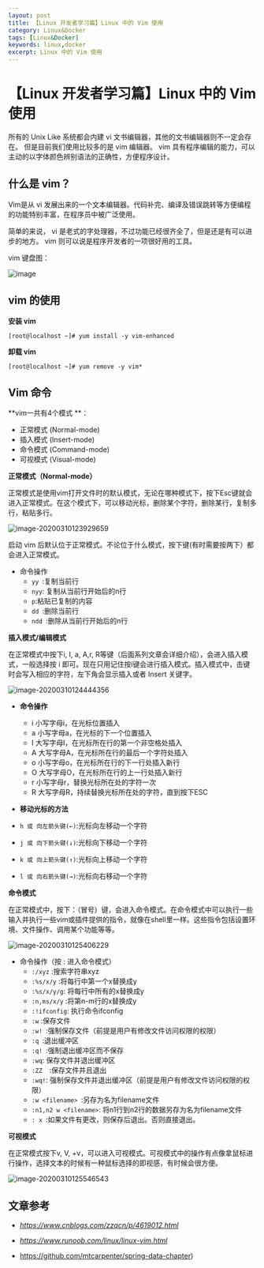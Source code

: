 ```yaml
---
layout: post
title: 【Linux 开发者学习篇】Linux 中的 Vim 使用
category: Linux&Docker
tags: [Linux&Docker]
keywords: linux,docker
excerpt: Linux 中的 Vim 使用
---
```


# 【Linux 开发者学习篇】Linux 中的 Vim 使用

所有的 Unix Like 系统都会内建 vi 文书编辑器，其他的文书编辑器则不一定会存在。
但是目前我们使用比较多的是 vim 编辑器。
vim 具有程序编辑的能力，可以主动的以字体颜色辨别语法的正确性，方便程序设计。

## 什么是 vim？

Vim是从 vi 发展出来的一个文本编辑器。代码补完、编译及错误跳转等方便编程的功能特别丰富，在程序员中被广泛使用。

简单的来说， vi 是老式的字处理器，不过功能已经很齐全了，但是还是有可以进步的地方。 vim 则可以说是程序开发者的一项很好用的工具。

vim 键盘图：

![image](https://mtcarpenter.oss-cn-beijing.aliyuncs.com/images/vi-vim-cheat-sheet-sch.gif)

## vim 的使用

**安装 vim**

```
[root@localhost ~]# yum install -y vim-enhanced
```

**卸载 vim**

```
[root@localhost ~]# yum remove -y vim*
```

## Vim 命令

**vim一共有4个模式 **：

- 正常模式 (Normal-mode) 
- 插入模式 (Insert-mode)
- 命令模式 (Command-mode)
- 可视模式 (Visual-mode)

**正常模式（Normal-mode）**

正常模式是使用vim打开文件时的默认模式，无论在哪种模式下，按下Esc键就会进入正常模式。在这个模式下，可以移动光标，删除某个字符，删除某行，复制多行，粘贴多行。

![image-20200310123929659](https://mtcarpenter.oss-cn-beijing.aliyuncs.com/images/image-20200310123929659.png)

启动 vim 后默认位于正常模式。不论位于什么模式，按下<Esc>键(有时需要按两下）都会进入正常模式。

- 命令操作
  - `yy `:复制当前行
   - `nyy`: 复制从当前行开始后的n行
   - `p`:粘贴已复制的内容
   - `dd `:删除当前行
   - `ndd `:删除从当前行开始后的n行

**插入模式/编辑模式**

在正常模式中按下i, I, a, A,r, R等键（后面系列文章会详细介绍），会进入插入模式，一般选择按 i 即可。现在只用记住按i键会进行插入模式。插入模式中，击键时会写入相应的字符，左下角会显示插入或者 Insert 关键字。

![image-20200310124444356](https://mtcarpenter.oss-cn-beijing.aliyuncs.com/images/image-20200310124444356.png)

- **命令操作**
  - i 小写字母i，在光标位置插入
  - a 小写字母a，在光标的下一个位置插入
  - I 大写字母I，在光标所在行的第一个非空格处插入
  - A 大写字母A，在光标所在行的最后一个字符处插入
  - o 小写字母o，在光标所在行的下一行处插入新行
  - O 大写字母O，在光标所在行的上一行处插入新行
  - r 小写字母r，替换光标所在处的字符一次
  - R 大写字母R，持续替换光标所在处的字符，直到按下ESC

-  **移动光标的方法**
  - `h 或 向左箭头键(←)`:光标向左移动一个字符
  - `j 或 向下箭头键(↓)`:光标向下移动一个字符
  - `k 或 向上箭头键(↑)`:光标向上移动一个字符
  - `l 或 向右箭头键(→)`:光标向右移动一个字符

**命令模式**

在正常模式中，按下：（冒号）键，会进入命令模式。在命令模式中可以执行一些输入并执行一些vim或插件提供的指令，就像在shell里一样。这些指令包括设置环境、文件操作、调用某个功能等等。

![image-20200310125406229](https://mtcarpenter.oss-cn-beijing.aliyuncs.com/images/image-20200310125406229.png)

- 命令操作（按 : 进入命令模式）
  - `:/xyz` :搜索字符串xyz
  - `:%s/x/y` :将每行中第一个x替换成y
  - `:%s/x/y/g`: 将每行中所有的x替换成y
  - `:n,ms/x/y` :将第n-m行的x替换成y
  - `:!ifconfig`: 执行命令ifconfig
  - `:w` :保存文件
  - `:w! `:强制保存文件（前提是用户有修改文件访问权限的权限）
  - `:q `:退出缓冲区
  - `:q! `:强制退出缓冲区而不保存
  - `:wq`: 保存文件并退出缓冲区
  - `:ZZ  `:保存文件并且退出
  - `:wq!`: 强制保存文件并退出缓冲区（前提是用户有修改文件访问权限的权限）
  - `:w <filename> `:另存为名为filename文件
  - `:n1,n2 w <filename>`: 将n1行到n2行的数据另存为名为filename文件
  - `: x `:如果文件有更改，则保存后退出。否则直接退出。

**可视模式**

在正常模式按下v, V, <Ctrl>+v，可以进入可视模式。可视模式中的操作有点像拿鼠标进行操作，选择文本的时候有一种鼠标选择的即视感，有时候会很方便。

![image-20200310125546543](https://mtcarpenter.oss-cn-beijing.aliyuncs.com/images/image-20200310125546543.png)


## 文章参考

- *https://www.cnblogs.com/zzqcn/p/4619012.html*

- *https://www.runoob.com/linux/linux-vim.html*

- https://github.com/mtcarpenter/spring-data-chapter)